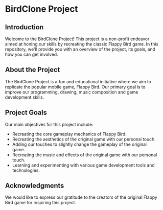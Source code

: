 # BirdClone Project

## Introduction

Welcome to the BirdClone Project! This project is a non-profit endeavor aimed at honing our skills by recreating the classic Flappy Bird game. In this repository, we'll provide you with an overview of the project, its goals, and how you can get involved.

## About the Project

The BirdClone Project is a fun and educational initiative where we aim to replicate the popular mobile game, Flappy Bird. Our primary goal is to improve our programming, drawing, music composition and game development skills.

## Project Goals

Our main objectives for this project include:

- Recreating the core gameplay mechanics of Flappy Bird.
- Recreating the aesthetics of the original game with our personal touch.
- Adding our touches to slightly change the gameplay of the original game.
- Recreating the music and effects of the original game with our personal touch.
- Learning and experimenting with various game development tools and technologies.

## Acknowledgments

We would like to express our gratitude to the creators of the original Flappy Bird game for inspiring this project.
